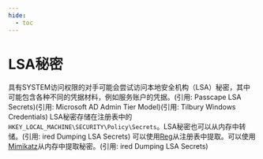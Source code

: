 ```yaml
---
hide:
  - toc
---
```


# LSA秘密

具有SYSTEM访问权限的对手可能会尝试访问本地安全机构（LSA）秘密，其中可能包含各种不同的凭据材料，例如服务账户的凭据。(引用: Passcape LSA Secrets)(引用: Microsoft AD Admin Tier Model)(引用: Tilbury Windows Credentials) LSA秘密存储在注册表中的<code>HKEY_LOCAL_MACHINE\SECURITY\Policy\Secrets</code>。LSA秘密也可以从内存中转储。(引用: ired Dumping LSA Secrets)  可以使用[Reg](https://attack.mitre.org/software/S0075)从注册表中提取。可以使用[Mimikatz](https://attack.mitre.org/software/S0002)从内存中提取秘密。(引用: ired Dumping LSA Secrets)
